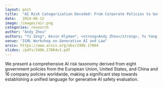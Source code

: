 ```yaml
---
layout: post
title:  "AI Risk Categorization Decoded: From Corporate Policies to Government Regulations"
date:   2024-06-12
image: /images/air.png
categories: research
author: "Andy Zhou"
authors: "Yi Zeng*, Kevin Klyman*, <strong>Andy Zhou</strong>, Yu Yang, Minzhou Pan, Ruoxi Jia, Dawn Song, Percy Liang, Bo Li"
venue: "ICML Workshop on Generative AI and Law"
arxiv: https://www.arxiv.org/abs/2406.17864
slides: /pdfs/2406.17864v1.pdf
---
```

We present a comprehensive AI risk taxonomy derived from eight government policies from the European Union, United States, and China and 16 company policies worldwide, making a significant step towards establishing a unified language for generative AI safety evaluation.
